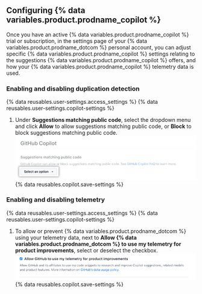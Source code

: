 ## Configuring {% data variables.product.prodname_copilot %}

Once you have an active {% data variables.product.prodname_copilot %} trial or subscription, in the settings page of your {% data variables.product.prodname_dotcom %} personal account, you can adjust specific {% data variables.product.prodname_copilot %} settings relating to the suggestions {% data variables.product.prodname_copilot %} offers, and how your {% data variables.product.prodname_copilot %} telemetry data is used.

### Enabling and disabling duplication detection

{% data reusables.user-settings.access_settings %}
{% data reusables.user-settings.copilot-settings %}
1. Under **Suggestions matching public code**, select the dropdown menu and click **Allow** to allow suggestions matching public code, or **Block** to block suggestions matching public code.
  ![Screenshot of duplication detection option](/assets/images/help/copilot/duplication-detection.png)
{% data reusables.copilot.save-settings %}

### Enabling and disabling telemetry

{% data reusables.user-settings.access_settings %}
{% data reusables.user-settings.copilot-settings %}
1. To allow or prevent {% data variables.product.prodname_dotcom %} using your telemetry data, next to **Allow {% data variables.product.prodname_dotcom %} to use my telemetry for product improvements**, select or deselect the checkbox.
  ![Screenshot of telemetry option](/assets/images/help/copilot/telemetry-option.png)
{% data reusables.copilot.save-settings %}